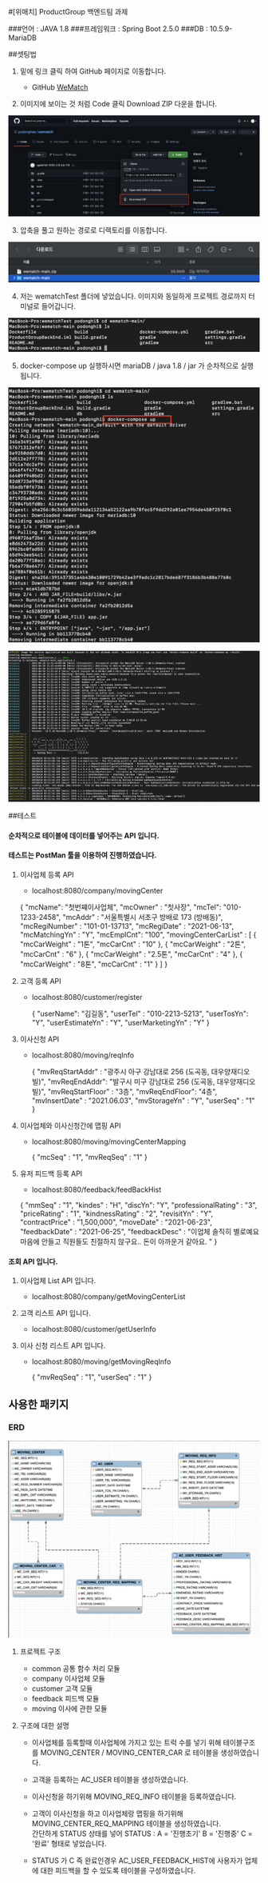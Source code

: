 #[위매치] ProductGroup 백엔드팀 과제

###언어 : JAVA 1.8
###프레임워크 : Spring Boot 2.5.0
###DB : 10.5.9-MariaDB


##셋팅법 
1. 밑에 링크 클릭 하여 GitHub 페이지로 이동합니다.
    - GitHub 
    [WeMatch](https://github.com/podonghee/wematch "WeMatch 백앤드 깃 주소") 
      

2. 이미지에 보이는 것 처럼 Code 클릭 Download ZIP 다운을 합니다.

![ex_screenshot](./img/git_1.png)

3. 압축을 풀고 원하는 경로로 디렉토리를 이동합니다.

![ex_screenshot](./img/git_2.png)

4. 저는 wematchTest 폴더에 넣었습니다. 이미지와 동일하게 프로젝트 경로까지 터미널로 들어갑니다.

![ex_screenshot](./img/git_3.png)

5. docker-compose up 실행하시면 mariaDB / java 1.8 / jar 가 순차적으로 실행됩니다. 

![ex_screenshot](./img/git_4.png)

![ex_screenshot](./img/git_5.png)


##테스트

#### 순차적으로 테이블에 데이터를 넣어주는 API 입니다.  
#### 테스트는 PostMan 툴을 이용하여 진행하였습니다.
1. 이사업체 등록 API  
    - localhost:8080/company/movingCenter


    {
        "mcName": "첫번쨰이사업체",
        "mcOwner" : "첫사장",
        "mcTel": "010-1233-2458",
        "mcAddr" : "서울특별시 서초구 방배로 173 (방배동)",
        "mcRegiNumber" : "101-01-13713",
        "mcRegiDate" : "2021-06-13",
        "mcMatchingYn" : "Y",
        "mcEmplCnt": "100",
        "movingCenterCarList" : [
                                 {
                                    "mcCarWeight" : "1톤",
                                    "mcCarCnt" : "10"
                                 },
                                 {
                                    "mcCarWeight" : "2톤",
                                    "mcCarCnt" : "6"
                                 },
                                 {
                                    "mcCarWeight" : "2.5톤",
                                    "mcCarCnt" : "4"
                                 },
                                 {
                                    "mcCarWeight" : "8톤",
                                    "mcCarCnt" : "1"
                                 }
                             ]
    }

2. 고객 등록 API 
   - localhost:8080/customer/register


     {
        "userName": "김길동",
        "userTel" : "010-2213-5213",
        "userTosYn": "Y",
        "userEstimateYn" : "Y",
        "userMarketingYn" : "Y"
     }

3. 이사신청 API 
   - localhost:8080/moving/reqInfo
        

        {
            "mvReqStartAddr" : "광주시 아구 강남대로 256 (도곡동, 대우양재디오빌)",
            "mvReqEndAddr": "발구시 미구 강남대로 256 (도곡동, 대우양재디오빌)", 
            "mvReqStartFloor" : "3층", 
            "mvReqEndFloor": "4층",
            "mvInsertDate" : "2021.06.03",
            "mvStorageYn" : "Y", 
            "userSeq" : "1"
        }

4. 이사업체와 이사신청간에 맵핑 API 
    - localhost:8080/moving/movingCenterMapping


        {
            "mcSeq" : "1",
            "mvReqSeq" : "1"
        }

5. 유저 피드백 등록 API
    - localhost:8080/feedback/feedBackHist


    {
        "mmSeq" : "1",
        "kindes" : "H", 
        "discYn": "Y",
        "professionalRating" : "3",
        "priceRating" : "1", 
        "kindnessRating" : "2",
        "revisitYn" : "Y",
        "contractPrice" : "1,500,000",
        "moveDate" : "2021-06-23",
        "feedbackDate" : "2021-06-25",
        "feedbackDesc" : "이업체 솔직히 별로예요 마음에 안들고 직원들도 친절하지 않구요.. 돈이 아까운거 같아요. "
    }

#### 조회 API 입니다.

1. 이사업체 List API 입니다. 
   - localhost:8080/company/getMovingCenterList
    

2. 고객 리스트 API 입니다. 
   - localhost:8080/customer/getUserInfo
    

3. 이사 신청 리스트 API 입니다.
   - localhost:8080/moving/getMovingReqInfo
     

     {
        "mvReqSeq" : "1",
        "userSeq" : "1"
     }



## 사용한 패키지

### ERD 
![ex_screenshot](./img/git_ERD.png)

1. 프로젝트 구조 
   - common     공통 함수 처리 모듈
   - company    이사업체 모듈
   - customer   고객 모듈 
   - feedback   피드백 모듈 
   - moving     이사에 관한 모듈 
   

2. 구조에 대한 설명 
   - 이사업체를 등록할때 이사업체에 가지고 있는 트럭 수를 넣기 위해 
   테이블구조를 MOVING_CENTER / MOVING_CENTER_CAR 로 테이블을 생성하였습니다.
     

   - 고객을 등록하는 AC_USER 테이블을 생성하였습니다. 


   - 이사신청을 하기위해 MOVING_REQ_INFO 테이블을 등록하였습니다.
   

   - 고객이 이사신청을 하고 이사업체랑 맵핑을 하기위해 MOVING_CENTER_REQ_MAPPING 
   테이블을 생성하였습니다. </br>
   간단하게 STATUS 상태를 넣어 STATUS : A = '진행초기' B = '진행중' C = '완료' 형태로 넣었습니다. 
     

   - STATUS 가 C 즉 완료인경우 AC_USER_FEEDBACK_HIST에 사용자가 업체에 대한 피드백을 할 수 있도록 테이블을 구성하였습니다.
     


